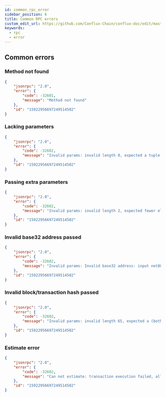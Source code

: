 ```yaml
---
id: common_rpc_error
sidebar_position: 6
title: Common RPC errors
custom_edit_url: https://github.com/Conflux-Chain/conflux-doc/edit/master/docs/RPCs/common-rpc-error.md
keywords:
  - rpc
  - error
---
```


## Common errors

### Method not found

```json
{
    "jsonrpc": "2.0",
    "error": {
        "code": -32601,
        "message": "Method not found"
    },
    "id": "15922956697249514502"
}
```

### Lacking parameters

```json
{
    "jsonrpc": "2.0",
    "error": {
        "code": -32602,
        "message": "Invalid params: invalid length 0, expected a tuple of size 1."
    },
    "id": "15922956697249514502"
}
```

### Passing extra parameters

```json
{
    "jsonrpc": "2.0",
    "error": {
        "code": -32602,
        "message": "Invalid params: invalid length 2, expected fewer elements in array."
    },
    "id": "15922956697249514502"
}
```

### Invalid base32 address passed

```json
{
    "jsonrpc": "2.0",
    "error": {
        "code": -32602,
        "message": "Invalid params: Invalid base32 address: input net8888:aak2rra2njvd77ezwjvx04kkds9fzagfe6xm1vavv4dd error invalid checksum (actual 1122 != 0)."
    },
    "id": "15922956697249514502"
}
```

### Invalid block/transaction hash passed

```json
{
    "jsonrpc": "2.0",
    "error": {
        "code": -32602,
        "message": "Invalid params: invalid length 65, expected a (both 0x-prefixed or not) hex string with length of 64."
    },
    "id": "15922956697249514502"
}
```

### Estimate error

```json
{
    "jsonrpc": "2.0",
    "error": {
        "code": -32602,
        "message": "Can not estimate: transaction execution failed, all gas will be charged (execution error: VmError(OutOfGas))"
    },
    "id": "15922956697249514502"
}
```